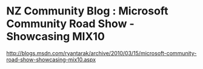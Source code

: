 <!--
id: 454699552
link: http://kevinisom.info/post/454699552/nz-community-blog-microsoft-community-road-show
slug: nz-community-blog-microsoft-community-road-show
date: Thu Mar 18 2010 05:51:03 GMT+1300 (NZDT)
raw: {"blog_name":"kevinisom","id":454699552,"post_url":"http://kevinisom.info/post/454699552/nz-community-blog-microsoft-community-road-show","slug":"nz-community-blog-microsoft-community-road-show","type":"link","date":"2010-03-17 16:51:03 GMT","timestamp":1268844663,"state":"published","format":"html","reblog_key":"cyt0acJW","tags":[],"short_url":"http://tmblr.co/Zw68YyR6YeW","highlighted":[],"feed_item":"http://blogs.msdn.com/ryantarak/archive/2010/03/15/microsoft-community-road-show-showcasing-mix10.aspx","from_feed_id":"650234","note_count":1,"title":"NZ Community Blog : Microsoft Community Road Show - Showcasing MIX10","url":"http://blogs.msdn.com/ryantarak/archive/2010/03/15/microsoft-community-road-show-showcasing-mix10.aspx","description":""}
publish: 2010-03-018
tags: 
title: NZ Community Blog : Microsoft Community Road Show - Showcasing MIX10
-->


NZ Community Blog : Microsoft Community Road Show - Showcasing MIX10
====================================================================

<http://blogs.msdn.com/ryantarak/archive/2010/03/15/microsoft-community-road-show-showcasing-mix10.aspx>

